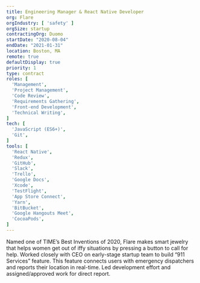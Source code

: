 ```yaml
---
title: Engineering Manager & React Native Developer
org: Flare
orgIndustry: [ 'safety' ]
orgSize: startup
contractingOrg: Duomo
startDate: "2020-08-04"
endDate: "2021-01-31"
location: Boston, MA
remote: true
defaultDisplay: true
priority: 1
type: contract
roles: [
  'Management',
  'Project Management',
  'Code Review',
  'Requirements Gathering',
  'Front-end Development',
  'Technical Writing',
]
tech: [
  'JavaScript (ES6+)',
  'Git',
]
tools: [
  'React Native',
  'Redux',
  'GitHub',
  'Slack',
  'Trello',
  'Google Docs',
  'Xcode',
  'TestFlight',
  'App Store Connect',
  'Yarn',
  'BitBucket',
  'Google Hangouts Meet',
  'CocoaPods',
]
---
```


Named one of TIME’s Best Inventions of 2020, Flare makes smart jewelry that helps women get out of iffy situations by pressing a button to call for help. Worked closely with CEO on early-stage startup team to build “911 Services” feature. This feature connects users with emergency dispatchers and reports their location in real-time. Led development effort and assigned/approved work for direct report.